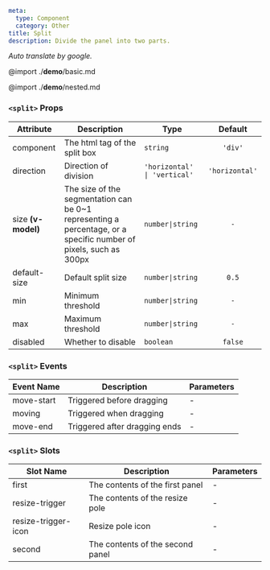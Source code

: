 ```yaml
meta:
  type: Component
  category: Other
title: Split
description: Divide the panel into two parts.
```

*Auto translate by google.*

@import ./__demo__/basic.md

@import ./__demo__/nested.md


### `<split>` Props

|Attribute|Description|Type|Default|
|---|---|---|:---:|
|component|The html tag of the split box|`string`|`'div'`|
|direction|Direction of division|`'horizontal' \| 'vertical'`|`'horizontal'`|
|size **(v-model)**|The size of the segmentation can be 0~1 representing a percentage, or a specific number of pixels, such as 300px|`number\|string`|`-`|
|default-size|Default split size|`number\|string`|`0.5`|
|min|Minimum threshold|`number\|string`|`-`|
|max|Maximum threshold|`number\|string`|`-`|
|disabled|Whether to disable|`boolean`|`false`|
### `<split>` Events

|Event Name|Description|Parameters|
|---|---|---|
|move-start|Triggered before dragging|-|
|moving|Triggered when dragging|-|
|move-end|Triggered after dragging ends|-|
### `<split>` Slots

|Slot Name|Description|Parameters|
|---|---|---|
|first|The contents of the first panel|-|
|resize-trigger|The contents of the resize pole|-|
|resize-trigger-icon|Resize pole icon|-|
|second|The contents of the second panel|-|



